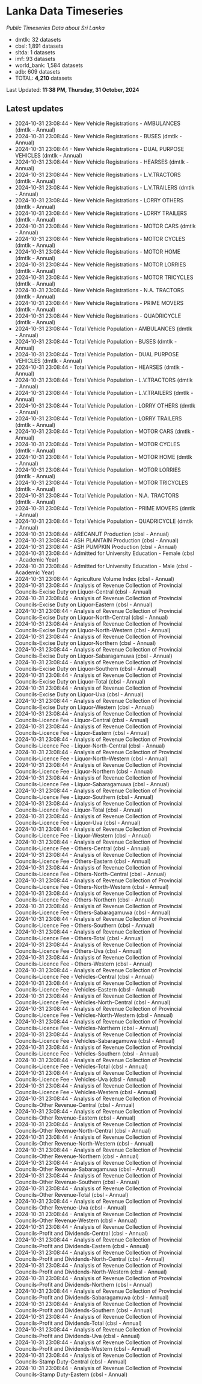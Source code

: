 # Lanka Data Timeseries
*Public Timeseries Data about Sri Lanka*

* dmtlk: 32 datasets
* cbsl: 1,891 datasets
* sltda: 1 datasets
* imf: 93 datasets
* world_bank: 1,584 datasets
* adb: 609 datasets
* TOTAL: **4,210** datasets

Last Updated: **11:38 PM, Thursday, 31 October, 2024**

## Latest updates

* 2024-10-31 23:08:44 - New Vehicle Registrations - AMBULANCES (dmtlk - Annual)
* 2024-10-31 23:08:44 - New Vehicle Registrations - BUSES (dmtlk - Annual)
* 2024-10-31 23:08:44 - New Vehicle Registrations - DUAL PURPOSE VEHICLES (dmtlk - Annual)
* 2024-10-31 23:08:44 - New Vehicle Registrations - HEARSES (dmtlk - Annual)
* 2024-10-31 23:08:44 - New Vehicle Registrations - L.V.TRACTORS (dmtlk - Annual)
* 2024-10-31 23:08:44 - New Vehicle Registrations - L.V.TRAILERS (dmtlk - Annual)
* 2024-10-31 23:08:44 - New Vehicle Registrations - LORRY OTHERS (dmtlk - Annual)
* 2024-10-31 23:08:44 - New Vehicle Registrations - LORRY TRAILERS (dmtlk - Annual)
* 2024-10-31 23:08:44 - New Vehicle Registrations - MOTOR CARS (dmtlk - Annual)
* 2024-10-31 23:08:44 - New Vehicle Registrations - MOTOR CYCLES (dmtlk - Annual)
* 2024-10-31 23:08:44 - New Vehicle Registrations - MOTOR HOME (dmtlk - Annual)
* 2024-10-31 23:08:44 - New Vehicle Registrations - MOTOR LORRIES (dmtlk - Annual)
* 2024-10-31 23:08:44 - New Vehicle Registrations - MOTOR TRICYCLES (dmtlk - Annual)
* 2024-10-31 23:08:44 - New Vehicle Registrations - N.A. TRACTORS (dmtlk - Annual)
* 2024-10-31 23:08:44 - New Vehicle Registrations - PRIME MOVERS (dmtlk - Annual)
* 2024-10-31 23:08:44 - New Vehicle Registrations - QUADRICYCLE (dmtlk - Annual)
* 2024-10-31 23:08:44 - Total Vehicle Population - AMBULANCES (dmtlk - Annual)
* 2024-10-31 23:08:44 - Total Vehicle Population - BUSES (dmtlk - Annual)
* 2024-10-31 23:08:44 - Total Vehicle Population - DUAL PURPOSE VEHICLES (dmtlk - Annual)
* 2024-10-31 23:08:44 - Total Vehicle Population - HEARSES (dmtlk - Annual)
* 2024-10-31 23:08:44 - Total Vehicle Population - L.V.TRACTORS (dmtlk - Annual)
* 2024-10-31 23:08:44 - Total Vehicle Population - L.V.TRAILERS (dmtlk - Annual)
* 2024-10-31 23:08:44 - Total Vehicle Population - LORRY OTHERS (dmtlk - Annual)
* 2024-10-31 23:08:44 - Total Vehicle Population - LORRY TRAILERS (dmtlk - Annual)
* 2024-10-31 23:08:44 - Total Vehicle Population - MOTOR CARS (dmtlk - Annual)
* 2024-10-31 23:08:44 - Total Vehicle Population - MOTOR CYCLES (dmtlk - Annual)
* 2024-10-31 23:08:44 - Total Vehicle Population - MOTOR HOME (dmtlk - Annual)
* 2024-10-31 23:08:44 - Total Vehicle Population - MOTOR LORRIES (dmtlk - Annual)
* 2024-10-31 23:08:44 - Total Vehicle Population - MOTOR TRICYCLES (dmtlk - Annual)
* 2024-10-31 23:08:44 - Total Vehicle Population - N.A. TRACTORS (dmtlk - Annual)
* 2024-10-31 23:08:44 - Total Vehicle Population - PRIME MOVERS (dmtlk - Annual)
* 2024-10-31 23:08:44 - Total Vehicle Population - QUADRICYCLE (dmtlk - Annual)
* 2024-10-31 23:08:44 - ARECANUT Production (cbsl - Annual)
* 2024-10-31 23:08:44 - ASH PLANTAIN Production (cbsl - Annual)
* 2024-10-31 23:08:44 - ASH PUMPKIN Production (cbsl - Annual)
* 2024-10-31 23:08:44 - Admitted for University Education - Female (cbsl - Academic Year)
* 2024-10-31 23:08:44 - Admitted for University Education - Male (cbsl - Academic Year)
* 2024-10-31 23:08:44 - Agriculture Volume Index (cbsl - Annual)
* 2024-10-31 23:08:44 - Analysis of Revenue Collection of Provincial Councils-Excise Duty on Liquor-Central (cbsl - Annual)
* 2024-10-31 23:08:44 - Analysis of Revenue Collection of Provincial Councils-Excise Duty on Liquor-Eastern (cbsl - Annual)
* 2024-10-31 23:08:44 - Analysis of Revenue Collection of Provincial Councils-Excise Duty on Liquor-North-Central (cbsl - Annual)
* 2024-10-31 23:08:44 - Analysis of Revenue Collection of Provincial Councils-Excise Duty on Liquor-North-Western (cbsl - Annual)
* 2024-10-31 23:08:44 - Analysis of Revenue Collection of Provincial Councils-Excise Duty on Liquor-Northern (cbsl - Annual)
* 2024-10-31 23:08:44 - Analysis of Revenue Collection of Provincial Councils-Excise Duty on Liquor-Sabaragamuwa (cbsl - Annual)
* 2024-10-31 23:08:44 - Analysis of Revenue Collection of Provincial Councils-Excise Duty on Liquor-Southern (cbsl - Annual)
* 2024-10-31 23:08:44 - Analysis of Revenue Collection of Provincial Councils-Excise Duty on Liquor-Total (cbsl - Annual)
* 2024-10-31 23:08:44 - Analysis of Revenue Collection of Provincial Councils-Excise Duty on Liquor-Uva (cbsl - Annual)
* 2024-10-31 23:08:44 - Analysis of Revenue Collection of Provincial Councils-Excise Duty on Liquor-Western (cbsl - Annual)
* 2024-10-31 23:08:44 - Analysis of Revenue Collection of Provincial Councils-Licence Fee - Liquor-Central (cbsl - Annual)
* 2024-10-31 23:08:44 - Analysis of Revenue Collection of Provincial Councils-Licence Fee - Liquor-Eastern (cbsl - Annual)
* 2024-10-31 23:08:44 - Analysis of Revenue Collection of Provincial Councils-Licence Fee - Liquor-North-Central (cbsl - Annual)
* 2024-10-31 23:08:44 - Analysis of Revenue Collection of Provincial Councils-Licence Fee - Liquor-North-Western (cbsl - Annual)
* 2024-10-31 23:08:44 - Analysis of Revenue Collection of Provincial Councils-Licence Fee - Liquor-Northern (cbsl - Annual)
* 2024-10-31 23:08:44 - Analysis of Revenue Collection of Provincial Councils-Licence Fee - Liquor-Sabaragamuwa (cbsl - Annual)
* 2024-10-31 23:08:44 - Analysis of Revenue Collection of Provincial Councils-Licence Fee - Liquor-Southern (cbsl - Annual)
* 2024-10-31 23:08:44 - Analysis of Revenue Collection of Provincial Councils-Licence Fee - Liquor-Total (cbsl - Annual)
* 2024-10-31 23:08:44 - Analysis of Revenue Collection of Provincial Councils-Licence Fee - Liquor-Uva (cbsl - Annual)
* 2024-10-31 23:08:44 - Analysis of Revenue Collection of Provincial Councils-Licence Fee - Liquor-Western (cbsl - Annual)
* 2024-10-31 23:08:44 - Analysis of Revenue Collection of Provincial Councils-Licence Fee - Others-Central (cbsl - Annual)
* 2024-10-31 23:08:44 - Analysis of Revenue Collection of Provincial Councils-Licence Fee - Others-Eastern (cbsl - Annual)
* 2024-10-31 23:08:44 - Analysis of Revenue Collection of Provincial Councils-Licence Fee - Others-North-Central (cbsl - Annual)
* 2024-10-31 23:08:44 - Analysis of Revenue Collection of Provincial Councils-Licence Fee - Others-North-Western (cbsl - Annual)
* 2024-10-31 23:08:44 - Analysis of Revenue Collection of Provincial Councils-Licence Fee - Others-Northern (cbsl - Annual)
* 2024-10-31 23:08:44 - Analysis of Revenue Collection of Provincial Councils-Licence Fee - Others-Sabaragamuwa (cbsl - Annual)
* 2024-10-31 23:08:44 - Analysis of Revenue Collection of Provincial Councils-Licence Fee - Others-Southern (cbsl - Annual)
* 2024-10-31 23:08:44 - Analysis of Revenue Collection of Provincial Councils-Licence Fee - Others-Total (cbsl - Annual)
* 2024-10-31 23:08:44 - Analysis of Revenue Collection of Provincial Councils-Licence Fee - Others-Uva (cbsl - Annual)
* 2024-10-31 23:08:44 - Analysis of Revenue Collection of Provincial Councils-Licence Fee - Others-Western (cbsl - Annual)
* 2024-10-31 23:08:44 - Analysis of Revenue Collection of Provincial Councils-Licence Fee - Vehicles-Central (cbsl - Annual)
* 2024-10-31 23:08:44 - Analysis of Revenue Collection of Provincial Councils-Licence Fee - Vehicles-Eastern (cbsl - Annual)
* 2024-10-31 23:08:44 - Analysis of Revenue Collection of Provincial Councils-Licence Fee - Vehicles-North-Central (cbsl - Annual)
* 2024-10-31 23:08:44 - Analysis of Revenue Collection of Provincial Councils-Licence Fee - Vehicles-North-Western (cbsl - Annual)
* 2024-10-31 23:08:44 - Analysis of Revenue Collection of Provincial Councils-Licence Fee - Vehicles-Northern (cbsl - Annual)
* 2024-10-31 23:08:44 - Analysis of Revenue Collection of Provincial Councils-Licence Fee - Vehicles-Sabaragamuwa (cbsl - Annual)
* 2024-10-31 23:08:44 - Analysis of Revenue Collection of Provincial Councils-Licence Fee - Vehicles-Southern (cbsl - Annual)
* 2024-10-31 23:08:44 - Analysis of Revenue Collection of Provincial Councils-Licence Fee - Vehicles-Total (cbsl - Annual)
* 2024-10-31 23:08:44 - Analysis of Revenue Collection of Provincial Councils-Licence Fee - Vehicles-Uva (cbsl - Annual)
* 2024-10-31 23:08:44 - Analysis of Revenue Collection of Provincial Councils-Licence Fee - Vehicles-Western (cbsl - Annual)
* 2024-10-31 23:08:44 - Analysis of Revenue Collection of Provincial Councils-Other Revenue-Central (cbsl - Annual)
* 2024-10-31 23:08:44 - Analysis of Revenue Collection of Provincial Councils-Other Revenue-Eastern (cbsl - Annual)
* 2024-10-31 23:08:44 - Analysis of Revenue Collection of Provincial Councils-Other Revenue-North-Central (cbsl - Annual)
* 2024-10-31 23:08:44 - Analysis of Revenue Collection of Provincial Councils-Other Revenue-North-Western (cbsl - Annual)
* 2024-10-31 23:08:44 - Analysis of Revenue Collection of Provincial Councils-Other Revenue-Northern (cbsl - Annual)
* 2024-10-31 23:08:44 - Analysis of Revenue Collection of Provincial Councils-Other Revenue-Sabaragamuwa (cbsl - Annual)
* 2024-10-31 23:08:44 - Analysis of Revenue Collection of Provincial Councils-Other Revenue-Southern (cbsl - Annual)
* 2024-10-31 23:08:44 - Analysis of Revenue Collection of Provincial Councils-Other Revenue-Total (cbsl - Annual)
* 2024-10-31 23:08:44 - Analysis of Revenue Collection of Provincial Councils-Other Revenue-Uva (cbsl - Annual)
* 2024-10-31 23:08:44 - Analysis of Revenue Collection of Provincial Councils-Other Revenue-Western (cbsl - Annual)
* 2024-10-31 23:08:44 - Analysis of Revenue Collection of Provincial Councils-Profit and Dividends-Central (cbsl - Annual)
* 2024-10-31 23:08:44 - Analysis of Revenue Collection of Provincial Councils-Profit and Dividends-Eastern (cbsl - Annual)
* 2024-10-31 23:08:44 - Analysis of Revenue Collection of Provincial Councils-Profit and Dividends-North-Central (cbsl - Annual)
* 2024-10-31 23:08:44 - Analysis of Revenue Collection of Provincial Councils-Profit and Dividends-North-Western (cbsl - Annual)
* 2024-10-31 23:08:44 - Analysis of Revenue Collection of Provincial Councils-Profit and Dividends-Northern (cbsl - Annual)
* 2024-10-31 23:08:44 - Analysis of Revenue Collection of Provincial Councils-Profit and Dividends-Sabaragamuwa (cbsl - Annual)
* 2024-10-31 23:08:44 - Analysis of Revenue Collection of Provincial Councils-Profit and Dividends-Southern (cbsl - Annual)
* 2024-10-31 23:08:44 - Analysis of Revenue Collection of Provincial Councils-Profit and Dividends-Total (cbsl - Annual)
* 2024-10-31 23:08:44 - Analysis of Revenue Collection of Provincial Councils-Profit and Dividends-Uva (cbsl - Annual)
* 2024-10-31 23:08:44 - Analysis of Revenue Collection of Provincial Councils-Profit and Dividends-Western (cbsl - Annual)
* 2024-10-31 23:08:44 - Analysis of Revenue Collection of Provincial Councils-Stamp Duty-Central (cbsl - Annual)
* 2024-10-31 23:08:44 - Analysis of Revenue Collection of Provincial Councils-Stamp Duty-Eastern (cbsl - Annual)